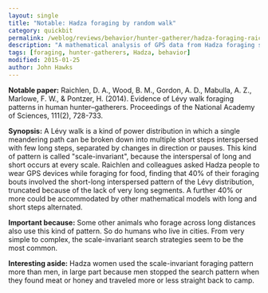 ```yaml
---
layout: single
title: "Notable: Hadza foraging by random walk"
category: quickbit
permalink: /weblog/reviews/behavior/hunter-gatherer/hadza-foraging-raichlen-2015.html
description: "A mathematical analysis of GPS data from Hadza foraging shows scale-invariant search strategies."
tags: [foraging, hunter-gatherers, Hadza, behavior]
modified: 2015-01-25
author: John Hawks
---
```


**Notable paper:** Raichlen, D. A., Wood, B. M., Gordon, A. D., Mabulla, A. Z., Marlowe, F. W., & Pontzer, H. (2014). Evidence of Lévy walk foraging patterns in human hunter–gatherers. Proceedings of the National Academy of Sciences, 111(2), 728-733.

**Synopsis:** A Lévy walk is a kind of power distribution in which a single meandering path can be broken down into multiple short steps interspersed with few long steps, separated by changes in direction or pauses. This kind of pattern is called "scale-invariant", because the interspersal of long and short occurs at every scale. Raichlen and colleagues asked Hadza people to wear GPS devices while foraging for food, finding that 40% of their foraging bouts involved the short-long interspersed pattern of the Lévy distribution, truncated because of the lack of very long segments. A further 40% or more could be accommodated by other mathematical models with long and short steps alternated. 

**Important because:** Some other animals who forage across long distances also use this kind of pattern. So do humans who live in cities. From very simple to complex, the scale-invariant search strategies seem to be the most common. 

**Interesting aside:** Hadza women used the scale-invariant foraging pattern more than men, in large part because men stopped the search pattern when they found meat or honey and traveled more or less straight back to camp. 
